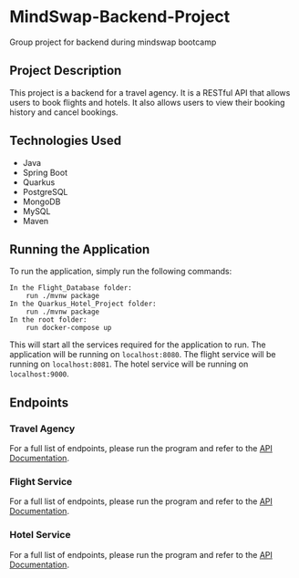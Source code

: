 # MindSwap-Backend-Project
Group project for backend during mindswap bootcamp

## Project Description
This project is a backend for a travel agency. It is a RESTful API that allows users to book flights and hotels. It also allows users to view their booking history and cancel bookings.

## Technologies Used
- Java
- Spring Boot
- Quarkus
- PostgreSQL
- MongoDB
- MySQL
- Maven

## Running the Application
To run the application, simply run the following commands:

    In the Flight_Database folder:
        run ./mvnw package
    In the Quarkus_Hotel_Project folder:
        run ./mvnw package
    In the root folder:
        run docker-compose up

This will start all the services required for the application to run.
The application will be running on `localhost:8080`.
The flight service will be running on `localhost:8081`.
The hotel service will be running on `localhost:9000`.

## Endpoints
### Travel Agency
For a full list of endpoints, please run the program and refer to the [API Documentation](localhost:8080/swagger-ui/index.html#/).

### Flight Service
For a full list of endpoints, please run the program and refer to the [API Documentation](localhost:8081/swagger-ui/index.html#/).

### Hotel Service
For a full list of endpoints, please run the program and refer to the [API Documentation](localhost:8082/swagger-ui/index.html#/).